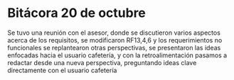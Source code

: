 # Bitácora 20 de octubre
Se tuvo una reunión con el asesor, donde se discutieron varios aspectos acerca de los requisitos, se modificaron RF13,4,6 y los requerimientos no funcionales se replantearon otras perspectivas, se presentaron las ideas enfocadas hacia el usuario cafetería, y con la retroalimentación pasamos a redactar desde una nueva perspectiva, preguntando ideas clave directamente con el usuario cafetería
